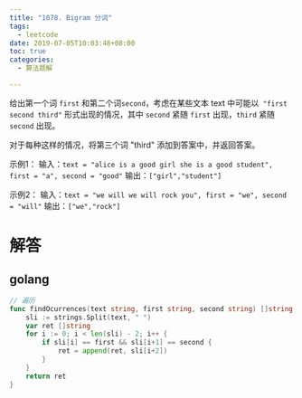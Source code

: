 ```yaml
---
title: "1078. Bigram 分词"
tags:
  - leetcode
date: 2019-07-05T10:03:48+08:00
toc: true
categories:
  - 算法题解

---
```


给出第一个词 `first` 和第二个词`second`，考虑在某些文本 text 中可能以` "first second third"` 形式出现的情况，其中 `second` 紧随 `first` 出现，`third` 紧随 `second` 出现。
<!--more-->

对于每种这样的情况，将第三个词 "third" 添加到答案中，并返回答案。


示例1：
输入：`text = "alice is a good girl she is a good student", first = "a", second = "good"`
输出：`["girl","student"]`

示例2：
输入：`text = "we will we will rock you", first = "we", second = "will"`
输出：`["we","rock"]`

# 解答

## golang

```go
// 遍历
func findOcurrences(text string, first string, second string) []string {
	sli := strings.Split(text, " ")
	var ret []string
	for i := 0; i < len(sli) - 2; i++ {
		if sli[i] == first && sli[i+1] == second {
			ret = append(ret, sli[i+2])
		}
	}
	return ret
}

```